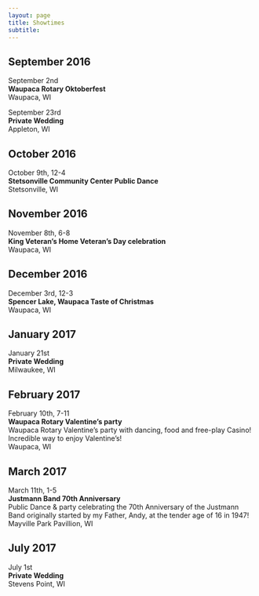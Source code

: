 ```yaml
---
layout: page
title: Showtimes
subtitle: 
---
```


## September 2016
September 2nd  
**Waupaca Rotary Oktoberfest**  
Waupaca, WI

September 23rd  
**Private Wedding**  
Appleton, WI

## October 2016
October 9th, 12-4  
**Stetsonville Community Center Public Dance**  
Stetsonville, WI

## November 2016
November 8th, 6-8  
**King Veteran’s Home Veteran’s Day celebration**  
Waupaca, WI

## December 2016
December 3rd, 12-3  
**Spencer Lake, Waupaca Taste of Christmas**  
Waupaca, WI

## January 2017
January 21st  
**Private Wedding**  
Milwaukee, WI

## February 2017
February 10th, 7-11  
**Waupaca Rotary Valentine’s party**  
Waupaca Rotary Valentine’s party with dancing, food and free-play Casino! Incredible way to enjoy Valentine’s!  
Waupaca, WI

## March 2017
March 11th, 1-5  
**Justmann Band 70th Anniversary**   
Public Dance & party celebrating the 70th Anniversary of the Justmann Band originally started by my Father, Andy, at the tender age of 16 in 1947!  
Mayville Park Pavillion, WI

## July 2017
July 1st  
**Private Wedding**  
Stevens Point, WI 